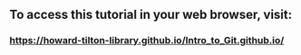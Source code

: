 ## To access this tutorial in your web browser, visit:

### https://howard-tilton-library.github.io/Intro_to_Git.github.io/

